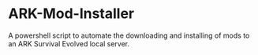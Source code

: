 # ARK-Mod-Installer
A powershell script to automate the downloading and installing of mods to an ARK Survival Evolved local server.
